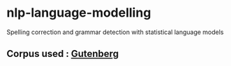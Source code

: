 # nlp-language-modelling
Spelling correction and grammar detection with statistical language models

## Corpus used : [Gutenberg](https://web.eecs.umich.edu/~lahiri/gutenberg_dataset.html)

